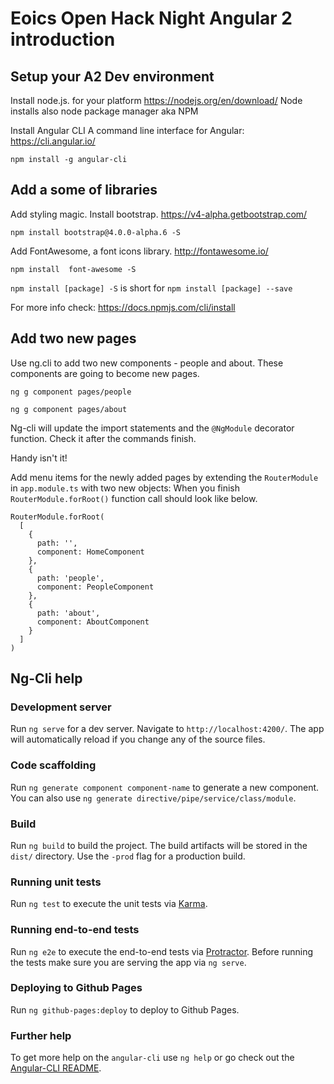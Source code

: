 # Eoics Open Hack Night Angular 2 introduction

## Setup your A2 Dev environment

Install node.js. for your platform https://nodejs.org/en/download/
Node installs also node package manager aka NPM

Install Angular CLI A command line interface for Angular: https://cli.angular.io/ 
```
npm install -g angular-cli
```
## Add a some of libraries
Add styling magic. Install bootstrap. https://v4-alpha.getbootstrap.com/
```
npm install bootstrap@4.0.0-alpha.6 -S
```
Add FontAwesome, a font icons library. http://fontawesome.io/
```
npm install  font-awesome -S
```
`npm install [package] -S` is short for `npm install [package] --save` 

For more info check: https://docs.npmjs.com/cli/install

## Add two new pages
Use ng.cli to add two new components - people and about. These components are going to become new pages.
```
ng g component pages/people
```
```
ng g component pages/about
```

Ng-cli will update the import statements and the `@NgModule` decorator function. Check it after the commands finish. 

Handy isn't it!

Add menu items for the newly added pages by extending the `RouterModule` in `app.module.ts` with two new objects:
When you finish `RouterModule.forRoot()` function call should look like below.
```
RouterModule.forRoot(
  [
    {
      path: '',
      component: HomeComponent
    },
    {
      path: 'people',
      component: PeopleComponent
    },
    {
      path: 'about',
      component: AboutComponent
    }
  ]
)
```


## Ng-Cli help 

### Development server
Run `ng serve` for a dev server. Navigate to `http://localhost:4200/`. The app will automatically reload if you change any of the source files.

### Code scaffolding

Run `ng generate component component-name` to generate a new component. You can also use `ng generate directive/pipe/service/class/module`.

### Build

Run `ng build` to build the project. The build artifacts will be stored in the `dist/` directory. Use the `-prod` flag for a production build.

### Running unit tests

Run `ng test` to execute the unit tests via [Karma](https://karma-runner.github.io).

### Running end-to-end tests

Run `ng e2e` to execute the end-to-end tests via [Protractor](http://www.protractortest.org/).
Before running the tests make sure you are serving the app via `ng serve`.

### Deploying to Github Pages

Run `ng github-pages:deploy` to deploy to Github Pages.

### Further help

To get more help on the `angular-cli` use `ng help` or go check out the [Angular-CLI README](https://github.com/angular/angular-cli/blob/master/README.md).

